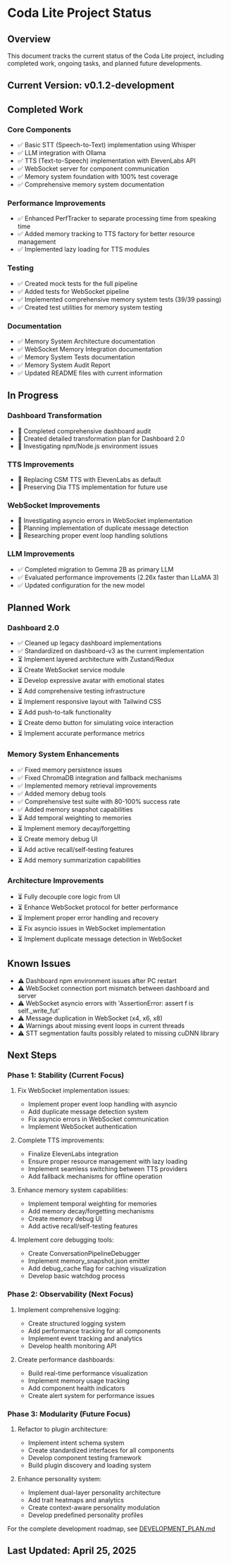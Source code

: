 # Coda Lite Project Status

## Overview

This document tracks the current status of the Coda Lite project, including completed work, ongoing tasks, and planned future developments.

## Current Version: v0.1.2-development

## Completed Work

### Core Components

- ✅ Basic STT (Speech-to-Text) implementation using Whisper
- ✅ LLM integration with Ollama
- ✅ TTS (Text-to-Speech) implementation with ElevenLabs API
- ✅ WebSocket server for component communication
- ✅ Memory system foundation with 100% test coverage
- ✅ Comprehensive memory system documentation

### Performance Improvements

- ✅ Enhanced PerfTracker to separate processing time from speaking time
- ✅ Added memory tracking to TTS factory for better resource management
- ✅ Implemented lazy loading for TTS modules

### Testing

- ✅ Created mock tests for the full pipeline
- ✅ Added tests for WebSocket pipeline
- ✅ Implemented comprehensive memory system tests (39/39 passing)
- ✅ Created test utilities for memory system testing

### Documentation

- ✅ Memory System Architecture documentation
- ✅ WebSocket Memory Integration documentation
- ✅ Memory System Tests documentation
- ✅ Memory System Audit Report
- ✅ Updated README files with current information

## In Progress

### Dashboard Transformation

- 🔄 Completed comprehensive dashboard audit
- 🔄 Created detailed transformation plan for Dashboard 2.0
- 🔄 Investigating npm/Node.js environment issues

### TTS Improvements

- 🔄 Replacing CSM TTS with ElevenLabs as default
- 🔄 Preserving Dia TTS implementation for future use

### WebSocket Improvements

- 🔄 Investigating asyncio errors in WebSocket implementation
- 🔄 Planning implementation of duplicate message detection
- 🔄 Researching proper event loop handling solutions

### LLM Improvements

- ✅ Completed migration to Gemma 2B as primary LLM
- ✅ Evaluated performance improvements (2.26x faster than LLaMA 3)
- ✅ Updated configuration for the new model

## Planned Work

### Dashboard 2.0

- ✅ Cleaned up legacy dashboard implementations
- ✅ Standardized on dashboard-v3 as the current implementation
- ⏳ Implement layered architecture with Zustand/Redux
- ⏳ Create WebSocket service module
- ⏳ Develop expressive avatar with emotional states
- ⏳ Add comprehensive testing infrastructure
- ⏳ Implement responsive layout with Tailwind CSS
- ⏳ Add push-to-talk functionality
- ⏳ Create demo button for simulating voice interaction
- ⏳ Implement accurate performance metrics

### Memory System Enhancements

- ✅ Fixed memory persistence issues
- ✅ Fixed ChromaDB integration and fallback mechanisms
- ✅ Implemented memory retrieval improvements
- ✅ Added memory debug tools
- ✅ Comprehensive test suite with 80-100% success rate
- ✅ Added memory snapshot capabilities
- ⏳ Add temporal weighting to memories
- ⏳ Implement memory decay/forgetting
- ⏳ Create memory debug UI
- ⏳ Add active recall/self-testing features
- ⏳ Add memory summarization capabilities

### Architecture Improvements

- ⏳ Fully decouple core logic from UI
- ⏳ Enhance WebSocket protocol for better performance
- ⏳ Implement proper error handling and recovery
- ⏳ Fix asyncio issues in WebSocket implementation
- ⏳ Implement duplicate message detection in WebSocket

## Known Issues

- ⚠️ Dashboard npm environment issues after PC restart
- ⚠️ WebSocket connection port mismatch between dashboard and server
- ⚠️ WebSocket asyncio errors with 'AssertionError: assert f is self._write_fut'
- ⚠️ Message duplication in WebSocket (x4, x6, x8)
- ⚠️ Warnings about missing event loops in current threads
- ⚠️ STT segmentation faults possibly related to missing cuDNN library

## Next Steps

### Phase 1: Stability (Current Focus)

1. Fix WebSocket implementation issues:

   - Implement proper event loop handling with asyncio
   - Add duplicate message detection system
   - Fix asyncio errors in WebSocket communication
   - Implement WebSocket authentication

2. Complete TTS improvements:

   - Finalize ElevenLabs integration
   - Ensure proper resource management with lazy loading
   - Implement seamless switching between TTS providers
   - Add fallback mechanisms for offline operation

3. Enhance memory system capabilities:

   - Implement temporal weighting for memories
   - Add memory decay/forgetting mechanisms
   - Create memory debug UI
   - Add active recall/self-testing features

4. Implement core debugging tools:

   - Create ConversationPipelineDebugger
   - Implement memory_snapshot.json emitter
   - Add debug_cache flag for caching visualization
   - Develop basic watchdog process

### Phase 2: Observability (Next Focus)

1. Implement comprehensive logging:

   - Create structured logging system
   - Add performance tracking for all components
   - Implement event tracking and analytics
   - Develop health monitoring API

2. Create performance dashboards:

   - Build real-time performance visualization
   - Implement memory usage tracking
   - Add component health indicators
   - Create alert system for performance issues

### Phase 3: Modularity (Future Focus)

1. Refactor to plugin architecture:

   - Implement intent schema system
   - Create standardized interfaces for all components
   - Develop component testing framework
   - Build plugin discovery and loading system

2. Enhance personality system:

   - Implement dual-layer personality architecture
   - Add trait heatmaps and analytics
   - Create context-aware personality modulation
   - Develop predefined personality profiles

For the complete development roadmap, see [DEVELOPMENT_PLAN.md](./DEVELOPMENT_PLAN.md)

## Last Updated: April 25, 2025
